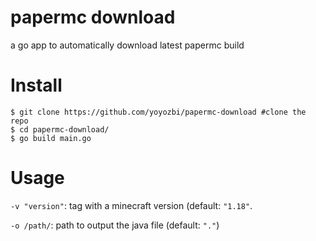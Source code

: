 # papermc download
a go app to automatically download latest papermc build

# Install

```shell
$ git clone https://github.com/yoyozbi/papermc-download #clone the repo
$ cd papermc-download/
$ go build main.go
```

# Usage

`-v "version"`: tag with a minecraft version (default: `"1.18"`.

`-o /path/`: path to output the java file (default: `"."`)